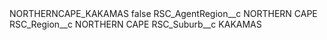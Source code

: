 <?xml version="1.0" encoding="UTF-8"?>
<CustomMetadata xmlns="http://soap.sforce.com/2006/04/metadata" xmlns:xsi="http://www.w3.org/2001/XMLSchema-instance" xmlns:xsd="http://www.w3.org/2001/XMLSchema">
    <label>NORTHERNCAPE_KAKAMAS</label>
    <protected>false</protected>
    <values>
        <field>RSC_AgentRegion__c</field>
        <value xsi:type="xsd:string">NORTHERN CAPE</value>
    </values>
    <values>
        <field>RSC_Region__c</field>
        <value xsi:type="xsd:string">NORTHERN CAPE</value>
    </values>
    <values>
        <field>RSC_Suburb__c</field>
        <value xsi:type="xsd:string">KAKAMAS</value>
    </values>
</CustomMetadata>
